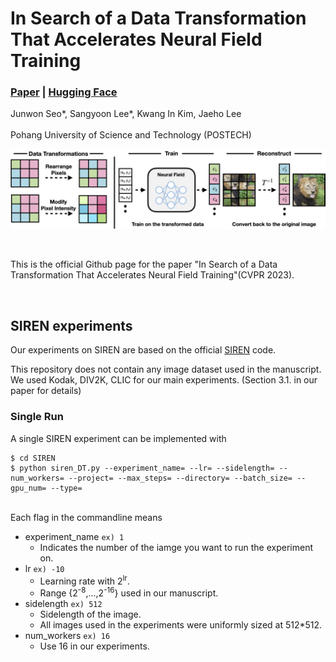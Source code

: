 # In Search of a Data Transformation That Accelerates Neural Field Training
### [Paper](https://arxiv.org/abs/2311.17094) | [Hugging Face](https://huggingface.co/papers/2311.17094)

Junwon Seo\*, Sangyoon Lee\*, Kwang In Kim, Jaeho Lee<br><br>
Pohang University of Science and Technology (POSTECH)

![pipeline](./assets/pipeline1.png)

<br>

This is the official Github page for the paper "In Search of a Data Transformation That Accelerates Neural Field Training"(CVPR 2023).

<br>

## SIREN experiments

Our experiments on SIREN are based on the official [SIREN](https://github.com/vsitzmann/siren) code.<br>

This repository does not contain any image dataset used in the manuscript.<br>
We used Kodak, DIV2K, CLIC for our main experiments. (Section 3.1. in our paper for details)
<br>

### Single Run

A single SIREN experiment can be implemented with

```
$ cd SIREN
$ python siren_DT.py --experiment_name= --lr= --sidelength= --num_workers= --project= --max_steps= --directory= --batch_size= --gpu_num= --type=
```
<br>
Each flag in the commandline means

* experiment_name `ex) 1`
    * Indicates the number of the iamge you want to run the experiment on.
* lr `ex) -10`
    * Learning rate with 2<sup>lr</sup>.
    * Range {2<sup>-8</sup>,...,2<sup>-16</sup>} used in our manuscript.
* sidelength `ex) 512`
    * Sidelength of the image.
    * All images used in the experiments were uniformly sized at 512*512.
* num_workers `ex) 16`
    * Use 16 in our experiments.